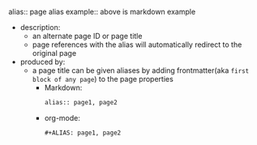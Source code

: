 alias:: page alias
example:: above is markdown example

- description:
  - an alternate page ID or page title
  - page references with the alias will automatically redirect to the original page
- produced by:
  - a page title can be given aliases by adding frontmatter(aka `first block of any page`) to the page properties
    - Markdown:
      ``` markdown
      alias:: page1, page2
      ```
    - org-mode:
      ``` org-mode
      #+ALIAS: page1, page2
      ```